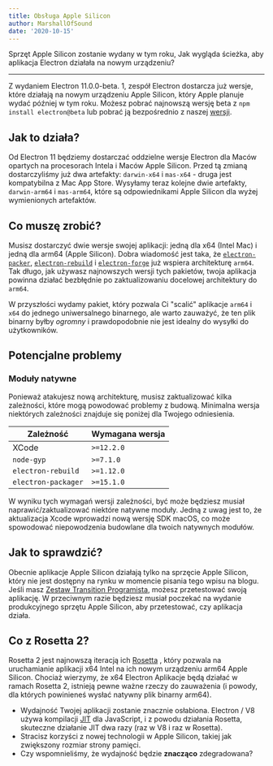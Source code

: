 ```yaml
---
title: Obsługa Apple Silicon
author: MarshallOfSound
date: '2020-10-15'
---
```


Sprzęt Apple Silicon zostanie wydany w tym roku, Jak wygląda ścieżka, aby aplikacja Electron działała na nowym urządzeniu?

---

Z wydaniem Electron 11.0.0-beta. 1, zespół Electron dostarcza już wersje, które działają na nowym urządzeniu Apple Silicon, który Apple planuje wydać później w tym roku. Możesz pobrać najnowszą wersję beta z `npm install electron@beta` lub pobrać ją bezpośrednio z naszej [wersji](https://electronjs.org/releases/stable).

## Jak to działa?

Od Electron 11 będziemy dostarczać oddzielne wersje Electron dla Maców opartych na procesorach Intela i Maców Apple Silicon. Przed tą zmianą dostarczyliśmy już dwa artefakty: `darwin-x64` i `mas-x64` - druga jest kompatybilna z Mac App Store. Wysyłamy teraz kolejne dwie artefakty, `darwin-arm64` i `mas-arm64`, które są odpowiednikami Apple Silicon dla wyżej wymienionych artefaktów.

## Co muszę zrobić?

Musisz dostarczyć dwie wersje swojej aplikacji: jedną dla x64 (Intel Mac) i jedną dla arm64 (Apple Silicon). Dobra wiadomość jest taka, że [`electron-packer`](https://github.com/electron/electron-packager/), [`electron-rebuild`](https://github.com/electron/electron-rebuild/) i [`electron-forge`](https://github.com/electron-userland/electron-forge/) już wspiera architekturę `arm64`. Tak długo, jak używasz najnowszych wersji tych pakietów, twoja aplikacja powinna działać bezbłędnie po zaktualizowaniu docelowej architektury do `arm64`.

W przyszłości wydamy pakiet, który pozwala Ci "scalić" aplikacje `arm64` i `x64` do jednego uniwersalnego binarnego, ale warto zauważyć, że ten plik binarny byłby _ogromny_ i prawdopodobnie nie jest idealny do wysyłki do użytkowników.

## Potencjalne problemy

### Moduły natywne

Ponieważ atakujesz nową architekturę, musisz zaktualizować kilka zależności, które mogą powodować problemy z budową. Minimalna wersja niektórych zależności znajduje się poniżej dla Twojego odniesienia.

| Zależność           | Wymagana wersja |
| ------------------- | --------------- |
| XCode               | `>=12.2.0`   |
| `node-gyp`          | `>=7.1.0`    |
| `electron-rebuild`  | `>=1.12.0`   |
| `electron-packager` | `>=15.1.0`   |

W wyniku tych wymagań wersji zależności, być może będziesz musiał naprawić/zaktualizować niektóre natywne moduły.  Jedną z uwag jest to, że aktualizacja Xcode wprowadzi nową wersję SDK macOS, co może spowodować niepowodzenia budowlane dla twoich natywnych modułów.


## Jak to sprawdzić?

Obecnie aplikacje Apple Silicon działają tylko na sprzęcie Apple Silicon, który nie jest dostępny na rynku w momencie pisania tego wpisu na blogu. Jeśli masz [Zestaw Transition Programista](https://developer.apple.com/programs/universal/), możesz przetestować swoją aplikację. W przeciwnym razie będziesz musiał poczekać na wydanie produkcyjnego sprzętu Apple Silicon, aby przetestować, czy aplikacja działa.

## Co z Rosetta 2?

Rosetta 2 jest najnowszą iteracją ich [Rosetta](https://en.wikipedia.org/wiki/Rosetta_(software)) , który pozwala na uruchamianie aplikacji x64 Intel na ich nowym urządzeniu arm64 Apple Silicon. Chociaż wierzymy, że x64 Electron Aplikacje będą działać w ramach Rosetta 2, istnieją pewne ważne rzeczy do zauważenia (i powody, dla których powinieneś wysłać natywny plik binarny arm64).

* Wydajność Twojej aplikacji zostanie znacznie osłabiona. Electron / V8 używa kompilacji [JIT](https://en.wikipedia.org/wiki/Just-in-time_compilation) dla JavaScript, i z powodu działania Rosetta, skuteczne działanie JIT dwa razy (raz w V8 i raz w Rosetta).
* Stracisz korzyści z nowej technologii w Apple Silicon, takiej jak zwiększony rozmiar strony pamięci.
* Czy wspomnieliśmy, że wydajność będzie **znacząco** zdegradowana?
